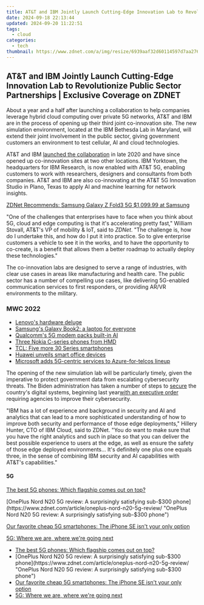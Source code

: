 ```yaml
---
title: AT&T and IBM Jointly Launch Cutting-Edge Innovation Lab to Revolutionize Public Sector Partnerships | Exclusive Coverage on ZDNET
date: 2024-09-18 22:13:44
updated: 2024-09-20 11:22:51
tags:
  - cloud
categories:
  - tech
thumbnail: https://www.zdnet.com/a/img/resize/6939aaf32d60114597d7aa276feeaf67b76189f3/2022/01/20/c47a47c9-1ed1-4715-8f37-240736a1d96c/5g-tower.jpg?width=278&height=156&fit=crop&auto=webp
---
```


## AT&T and IBM Jointly Launch Cutting-Edge Innovation Lab to Revolutionize Public Sector Partnerships | Exclusive Coverage on ZDNET

About a year and a half after launching a collaboration to help companies leverage hybrid cloud computing over private 5G networks, AT&T and IBM are in the process of opening up their third joint co-innovation site. The new simulation environment, located at the IBM Bethesda Lab in Maryland, will extend their joint involvement in the public sector, giving government customers an environment to test cellular, AI and cloud technologies. 

AT&T and IBM [launched the collaboration](https://www.zdnet.com/article/ibm-forms-5g-network-partnership-with-at-t-to-bolster-its-hybrid-cloud-architecture/) in late 2020 and have since opened up co-innovation sites at two other locations. IBM Yorktown, the headquarters for IBM Research, is now enabled with AT&T 5G, enabling customers to work with researchers, designers and consultants from both companies. AT&T and IBM are also co-innovating at the AT&T 5G Innovation Studio in Plano, Texas to apply AI and machine learning for network insights. 

[ZDNet Recommends: Samsung Galaxy Z Fold3 5G $1,099.99 at Samsung](https://shop-links.co/link/?url=https%3A%2F%2Fwww.samsung.com%2Fus%2Fsmartphones%2Fgalaxy-z-fold3-5g%2Fbuy%2Fgalaxy-z-fold3-5g-256gb-unlocked-sm-f926uzkaxaa%2F&publisher_slug=itechdaily19598&exclusive=1)

"One of the challenges that enterprises have to face when you think about 5G, cloud and edge computing is that it's accelerating pretty fast," William Stovall, AT&T's VP of mobility & IoT, said to _ZDNet_. "The challenge is, how do I undertake this, and how do I put it into practice. So to give enterprise customers a vehicle to see it in the works, and to have the opportunity to co-create, is a benefit that allows them a better roadmap to actually deploy these technologies."

The co-innovation labs are designed to serve a range of industries, with clear use cases in areas like manufacturing and health care. The public sector has a number of compelling use cases, like delivering 5G-enabled communication services to first responders, or providing AR/VR environments to the military. 

### MWC 2022

* [Lenovo's hardware deluge](https://www.zdnet.com/article/mobile-world-congress-lenovo-announces-thinkpads-ideapads-chromebooks-thinkbooks-and-more/)
* [Samsung's Galaxy Book2: a laptop for everyone](https://www.zdnet.com/article/mwc-2022-samsungs-new-galaxy-book2-includes-a-laptop-for-everyone/)
* [Qualcomm's 5G modem packs built-in AI](https://www.zdnet.com/article/mwc-qualcomms-new-5g-modem-is-the-first-with-built-in-ai/)
* [Three Nokia C-series phones from HMD](https://www.zdnet.com/article/mobile-world-congress-hmd-global-launches-three-new-affordable-nokia-c-series-smartphones/)
* [TCL: Five more 30 Series smartphones](https://www.zdnet.com/article/mobile-world-congress-tcl-launches-five-more-30-series-smartphones-plus-tablets-and-routers/)
* [Huawei unveils smart office devices](https://www.zdnet.com/article/mobile-world-congress-huawei-launches-high-end-laptop-oled-2-in-1-aio-pc-and-e-ink-tablet/)
* [Microsoft adds 5G-centric services to Azure-for-telcos lineup](https://www.zdnet.com/article/microsoft-adds-more-5g-centric-services-to-its-azure-for-telcos-lineup/)

The opening of the new simulation lab will be particularly timely, given the imperative to protect government data from escalating cybersecurity threats. The Biden administration has taken a number of steps to [secure](https://www.zdnet.com/article/white-house-rolls-out-zero-trust-strategy-for-federal-agencies/) the country's digital systems, beginning last year[with an executive order](https://www.zdnet.com/article/biden-signs-order-boosting-us-cyber-posture-saying-incremental-improvements-are-not-enough/) requiring agencies to improve their cybersecurity.

"IBM has a lot of experience and background in security and AI and analytics that can lead to a more sophisticated understanding of how to improve both security and performance of those edge deployments," Hillery Hunter, CTO of IBM Cloud, said to ZDNet. "You do want to make sure that you have the right analytics and such in place so that you can deliver the best possible experience to users at the edge, as well as ensure the safety of those edge deployed environments... It's definitely one plus one equals three, in the sense of combining IBM security and AI capabilities with AT&T's capabilities."

#### 5G

[The best 5G phones: Which flagship comes out on top?](https://www.zdnet.com/article/best-5g-phone/ "The best 5G phones: Which flagship comes out on top?")

[OnePlus Nord N20 5G review: A surprisingly satisfying sub-$300 phone](https://www.zdnet.com/article/oneplus-nord-n20-5g-review/ "OnePlus Nord N20 5G review: A surprisingly satisfying sub-$300 phone")

[Our favorite cheap 5G smartphones: The iPhone SE isn't your only option](https://www.zdnet.com/article/best-cheap-5g-phone/ "Our favorite cheap 5G smartphones: The iPhone SE isn't your only option")

[5G: Where we are, where we're going next](https://www.zdnet.com/article/5g-where-we-are-where-were-going-next/ "5G: Where we are, where we're going next")

* [The best 5G phones: Which flagship comes out on top?](https://www.zdnet.com/article/best-5g-phone/ "The best 5G phones: Which flagship comes out on top?")
* [OnePlus Nord N20 5G review: A surprisingly satisfying sub-$300 phone](https://www.zdnet.com/article/oneplus-nord-n20-5g-review/ "OnePlus Nord N20 5G review: A surprisingly satisfying sub-$300 phone")
* [Our favorite cheap 5G smartphones: The iPhone SE isn't your only option](https://www.zdnet.com/article/best-cheap-5g-phone/ "Our favorite cheap 5G smartphones: The iPhone SE isn't your only option")
* [5G: Where we are, where we're going next](https://www.zdnet.com/article/5g-where-we-are-where-were-going-next/ "5G: Where we are, where we're going next")

<ins class="adsbygoogle"
     style="display:block"
     data-ad-format="autorelaxed"
     data-ad-client="ca-pub-7571918770474297"
     data-ad-slot="1223367746"></ins>



<ins class="adsbygoogle"
     style="display:block"
     data-ad-client="ca-pub-7571918770474297"
     data-ad-slot="8358498916"
     data-ad-format="auto"
     data-full-width-responsive="true"></ins>

